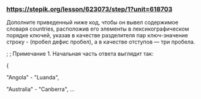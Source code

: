 ### https://stepik.org/lesson/623073/step/1?unit=618703

Дополните приведенный ниже код, чтобы он вывел содержимое словаря countries, расположив его элементы в лексикографическом порядке ключей, указав в качестве разделителя пар ключ-значение строку   -  (пробел дефис пробел), а в качестве отступов — три пробела.

;
;
Примечание 1. Начальная часть ответа выглядит так:




{

   "Angola" - "Luanda",

   "Australia" - "Canberra",
   ...

